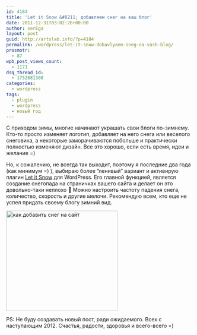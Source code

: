 ```yaml
---
id: 4184
title: 'Let it Snow &#8211; добавляем снег на ваш блог'
date: 2011-12-31T03:02:26+00:00
author: serEga
layout: post
guid: http://artslab.info/?p=4184
permalink: /wordpress/let-it-snow-dobavlyaem-sneg-na-vash-blog/
prosmotr:
  - 87
wpb_post_views_count:
  - 1171
dsq_thread_id:
  - 1752681308
categories:
  - wordpress
tags:
  - plugin
  - wordpress
  - новый год
---
```

С приходом зимы, многие начинают украшать свои блоги по-зимнему. Кто-то просто изменяет логотип, добавляет на него снега или веселого снеговика, а некоторые заморачиваются побольше и практически полностью изменяют дизайн. Все это хорошо, если есть время, идеи и желание =)

Но, к сожалению, не всегда так выходит, поэтому я последние два года (как минимум =) ), выбираю более &#8220;ленивый&#8221; вариант и активирую плагин [Let it Snow](http://wordpress.org/extend/plugins/let-it-snow/) для WordPress. Его главной функцией, является создание снегопада на страничках вашего сайта и делает он это довольно-таки неплохо 🙂
Можно настроить частоту падения снега, количество, скорость и другие мелочи.
Рекомендую всем, кто еще не успел придать своему блогу зимний вид.

[<img src="{{site.img_cdn}}/letitsnow_wordpress-300x270.png" alt="как добавить снег на  сайт" title="letitsnow_wordpress" width="300" height="270" class="aligncenter size-medium wp-image-4185" />]({{site.img_cdn}}/letitsnow_wordpress.png)

PS: Не буду создавать новый пост, ради ожидаемого. Всех с наступающим 2012. Счастья, радости, здоровья и всего-всего =)